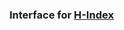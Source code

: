 ### Interface for [H-Index](https://leetcode.com/problems/h-index/?envType=study-plan-v2&envId=top-interview-150)